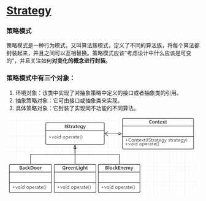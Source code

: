 # **[Strategy](https://www.wikiwand.com/en/Strategy_pattern)**

### 策略模式
策略模式是一种行为模式，又叫算法簇模式，定义了不同的算法族，将每个算法都封装起来，并且之间可以互相替换。策略模式应该"考虑设计中什么应该是可变的"，并且关注如何**对变化的概念进行封装**。

### 策略模式中有三个对象：

1. 环境对象：该类中实现了对抽象策略中定义的接口或者抽象类的引用。
2. 抽象策略对象：它可由接口或抽象类来实现。
3. 具体策略对象：它封装了实现同不功能的不同算法。

<img src="/uml/strategy_uml.png" alt="strategy uml model" />